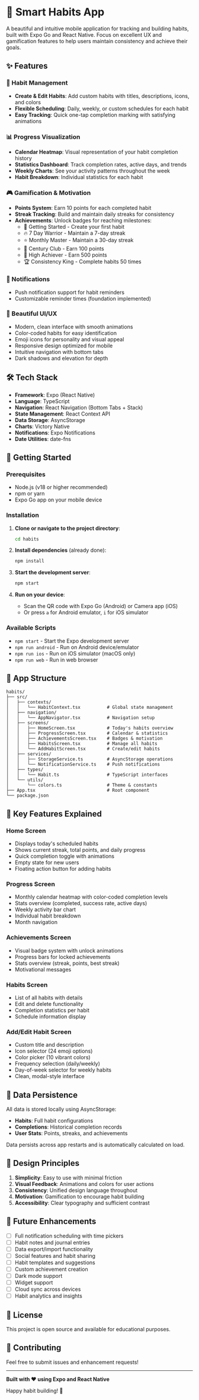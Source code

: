 # 🎯 Smart Habits App

A beautiful and intuitive mobile application for tracking and building habits, built with Expo Go and React Native. Focus on excellent UX and gamification features to help users maintain consistency and achieve their goals.

## ✨ Features

### 📝 Habit Management
- **Create & Edit Habits**: Add custom habits with titles, descriptions, icons, and colors
- **Flexible Scheduling**: Daily, weekly, or custom schedules for each habit
- **Easy Tracking**: Quick one-tap completion marking with satisfying animations

### 📊 Progress Visualization
- **Calendar Heatmap**: Visual representation of your habit completion history
- **Statistics Dashboard**: Track completion rates, active days, and trends
- **Weekly Charts**: See your activity patterns throughout the week
- **Habit Breakdown**: Individual statistics for each habit

### 🎮 Gamification & Motivation
- **Points System**: Earn 10 points for each completed habit
- **Streak Tracking**: Build and maintain daily streaks for consistency
- **Achievements**: Unlock badges for reaching milestones:
  - 🎯 Getting Started - Create your first habit
  - 🔥 7 Day Warrior - Maintain a 7-day streak
  - ⭐ Monthly Master - Maintain a 30-day streak
  - 💯 Century Club - Earn 100 points
  - 👑 High Achiever - Earn 500 points
  - 🏆 Consistency King - Complete habits 50 times

### 🔔 Notifications
- Push notification support for habit reminders
- Customizable reminder times (foundation implemented)

### 🎨 Beautiful UI/UX
- Modern, clean interface with smooth animations
- Color-coded habits for easy identification
- Emoji icons for personality and visual appeal
- Responsive design optimized for mobile
- Intuitive navigation with bottom tabs
- Dark shadows and elevation for depth

## 🛠️ Tech Stack

- **Framework**: Expo (React Native)
- **Language**: TypeScript
- **Navigation**: React Navigation (Bottom Tabs + Stack)
- **State Management**: React Context API
- **Data Storage**: AsyncStorage
- **Charts**: Victory Native
- **Notifications**: Expo Notifications
- **Date Utilities**: date-fns

## 🚀 Getting Started

### Prerequisites
- Node.js (v18 or higher recommended)
- npm or yarn
- Expo Go app on your mobile device

### Installation

1. **Clone or navigate to the project directory**:
   ```bash
   cd habits
   ```

2. **Install dependencies** (already done):
   ```bash
   npm install
   ```

3. **Start the development server**:
   ```bash
   npm start
   ```

4. **Run on your device**:
   - Scan the QR code with Expo Go (Android) or Camera app (iOS)
   - Or press `a` for Android emulator, `i` for iOS simulator

### Available Scripts

- `npm start` - Start the Expo development server
- `npm run android` - Run on Android device/emulator
- `npm run ios` - Run on iOS simulator (macOS only)
- `npm run web` - Run in web browser

## 📱 App Structure

```
habits/
├── src/
│   ├── contexts/
│   │   └── HabitContext.tsx          # Global state management
│   ├── navigation/
│   │   └── AppNavigator.tsx          # Navigation setup
│   ├── screens/
│   │   ├── HomeScreen.tsx            # Today's habits overview
│   │   ├── ProgressScreen.tsx        # Calendar & statistics
│   │   ├── AchievementsScreen.tsx    # Badges & motivation
│   │   ├── HabitsScreen.tsx          # Manage all habits
│   │   └── AddHabitScreen.tsx        # Create/edit habits
│   ├── services/
│   │   ├── StorageService.ts         # AsyncStorage operations
│   │   └── NotificationService.ts    # Push notifications
│   ├── types/
│   │   └── Habit.ts                  # TypeScript interfaces
│   └── utils/
│       └── colors.ts                 # Theme & constants
├── App.tsx                           # Root component
└── package.json
```

## 🎯 Key Features Explained

### Home Screen
- Displays today's scheduled habits
- Shows current streak, total points, and daily progress
- Quick completion toggle with animations
- Empty state for new users
- Floating action button for adding habits

### Progress Screen
- Monthly calendar heatmap with color-coded completion levels
- Stats overview (completed, success rate, active days)
- Weekly activity bar chart
- Individual habit breakdown
- Month navigation

### Achievements Screen
- Visual badge system with unlock animations
- Progress bars for locked achievements
- Stats overview (streak, points, best streak)
- Motivational messages

### Habits Screen
- List of all habits with details
- Edit and delete functionality
- Completion statistics per habit
- Schedule information display

### Add/Edit Habit Screen
- Custom title and description
- Icon selector (24 emoji options)
- Color picker (10 vibrant colors)
- Frequency selection (daily/weekly)
- Day-of-week selector for weekly habits
- Clean, modal-style interface

## 💾 Data Persistence

All data is stored locally using AsyncStorage:
- **Habits**: Full habit configurations
- **Completions**: Historical completion records
- **User Stats**: Points, streaks, and achievements

Data persists across app restarts and is automatically calculated on load.

## 🎨 Design Principles

1. **Simplicity**: Easy to use with minimal friction
2. **Visual Feedback**: Animations and colors for user actions
3. **Consistency**: Unified design language throughout
4. **Motivation**: Gamification to encourage habit building
5. **Accessibility**: Clear typography and sufficient contrast

## 🔮 Future Enhancements

- [ ] Full notification scheduling with time pickers
- [ ] Habit notes and journal entries
- [ ] Data export/import functionality
- [ ] Social features and habit sharing
- [ ] Habit templates and suggestions
- [ ] Custom achievement creation
- [ ] Dark mode support
- [ ] Widget support
- [ ] Cloud sync across devices
- [ ] Habit analytics and insights

## 📄 License

This project is open source and available for educational purposes.

## 🤝 Contributing

Feel free to submit issues and enhancement requests!

---

**Built with ❤️ using Expo and React Native**

Happy habit building! 🌟
